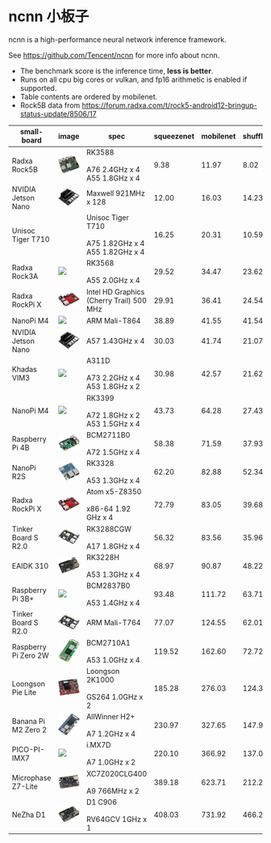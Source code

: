 # ncnn 小板子

ncnn is a high-performance neural network inference framework.

See https://github.com/Tencent/ncnn for more info about ncnn.

* The benchmark score is the inference time, **less is better**.
* Runs on all cpu big cores or vulkan, and fp16 arithmetic is enabled if supported.
* Table contents are ordered by mobilenet.
* Rock5B data from https://forum.radxa.com/t/rock5-android12-bringup-status-update/8506/17

|small-board|image|spec|squeezenet|mobilenet|shufflenet|
|---|---|---|---|---|---|
|Radxa Rock5B|![](/images/rock5b.jpg)|RK3588<br /><br />A76 2.4GHz x 4<br />A55 1.8GHz x 4|9.38|11.97|8.02|
|NVIDIA Jetson Nano|![](/images/jetsonnano.jpg)|Maxwell 921MHz x 128|12.00|16.03|14.23|
|Unisoc Tiger T710| |Unisoc Tiger T710<br /><br />A75 1.82GHz x 4<br />A55 1.82GHz x 4|16.25|20.31|10.59|
|Radxa Rock3A|![](/images/rock3a.jpg)|RK3568<br /><br />A55 2.0GHz x 4|29.52|34.47|23.62|
|Radxa RockPi X|![](/images/rockpix.jpg)|Intel HD Graphics (Cherry Trail) 500 MHz|29.91|36.41|24.54|
|NanoPi M4|![](/images/nanopim4.jpg)|ARM Mali-T864|38.89|41.55|41.54|
|NVIDIA Jetson Nano|![](/images/jetsonnano.jpg)|A57 1.43GHz x 4|30.03|41.74|21.07|
|Khadas VIM3|![](/images/vim3.jpg)|A311D<br /><br />A73 2.2GHz x 4<br />A53 1.8GHz x 2|30.98|42.57|21.62|
|NanoPi M4|![](/images/nanopim4.jpg)|RK3399<br /><br />A72 1.8GHz x 2<br />A53 1.5GHz x 4|43.73|64.28|27.43|
|Raspberry Pi 4B|![](/images/rasp4b.jpg)|BCM2711B0<br /><br />A72 1.5GHz x 4|58.38|71.59|37.93|
|NanoPi R2S|![](/images/nanopir2s.jpg)|RK3328<br /><br />A53 1.3GHz x 4|62.20|82.88|52.34|
|Radxa RockPi X|![](/images/rockpix.jpg)|Atom x5-Z8350<br /><br />x86-64 1.92 GHz x 4|72.79|83.05|39.68|
|Tinker Board S R2.0|![](/images/tinkersr2.jpg)|RK3288CGW<br /><br />A17 1.8GHz x 4|56.32|83.56|35.96|
|EAIDK 310|![](/images/eaidk310.jpg)|RK3228H<br /><br />A53 1.3GHz x 4|68.97|90.87|48.22|
|Raspberry Pi 3B+|![](/images/rasp3b.jpg)|BCM2837B0<br /><br />A53 1.4GHz x 4|93.48|111.72|63.71|
|Tinker Board S R2.0|![](/images/tinkersr2.jpg)|ARM Mali-T764|77.07|124.55|62.01|
|Raspberry Pi Zero 2W|![](/images/raspz2.jpg)|BCM2710A1<br /><br />A53 1.0GHz x 4|119.52|162.60|72.72|
|Loongson Pie Lite|![](/images/ls2k.jpg)|Loongson 2K1000<br /><br />GS264 1.0GHz x 2|185.28|276.03|124.39|
|Banana Pi M2 Zero 2|![](/images/bananaz2.jpg)|AllWinner H2+<br /><br />A7 1.2GHz x 4|230.97|327.65|147.97|
|PICO-PI-IMX7|![](/images/pico.jpg)|i.MX7D<br /><br />A7 1.0GHz x 2|220.10|366.92|137.02|
|Microphase Z7-Lite|![](/images/z7lite.jpg)|XC7Z020CLG400<br /><br />A9 766MHz x 2|389.18|623.71|212.20|
|NeZha D1|![](/images/nezhad1.jpg)|D1 C906<br /><br />RV64GCV 1GHz x 1|408.03|731.92|466.21|
